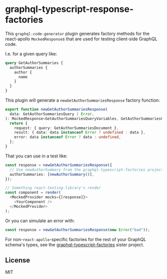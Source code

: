 
# graphql-typescript-response-factories

This `graphql-code-generator` plugin generates factory methods for the react-apollo `MockedResponse`s that are used for testing client-side GraphQL code.

I.e. for a given query like:

```graphql
query GetAuthorSummaries {
  authorSummaries {
    author {
      name
    }
  }
}
```

This plugin will generate a `newGetAuthorSummariesResponse` factory function:

```typescript
export function newGetAuthorSummariesResponse(
  data: GetAuthorSummariesQuery | Error,
): MockedResponse<GetAuthorSummariesQueryVariables, GetAuthorSummariesQuery> {
  return {
    request: { query: GetAuthorSummariesDocument },
    result: { data: data instanceof Error ? undefined : data },
    error: data instanceof Error ? data : undefined,
  };
}
```

That you can use in a test like:

```typescript
const response = newGetAuthorSummariesResponse({
  // Use newAuthorSummary from the graphql-typescript-factories project
  authorSummaries: [newAuthorSummary()],
});

// Something react-testing-library's render
const component = render(
  <MockedProvider mocks={[response]}>
    <YourComponent />
  </MockedProvider>
);
```

Or you can simulate an error with:

```typescript
const response = newGetAuthorSummariesResponse(new Error("bad"));
```

For non-`react-apollo`-specific factories for the rest of your GraphQL schema's types, see the [graphql-typescript-factories](https://github.com/homebound-team/graphql-typescript-factories) sister project.

## License

MIT

